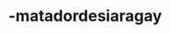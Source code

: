 # -matadordesiaragay
</head>
  <body class="matador de siara gay"
    <div id="root"></div>
    <div id="footer-asrouter-container" role="presentation"></div>
  </body>
</html>
